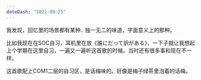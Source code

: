 ```yaml
---
dateDash: "2021-09-25"
---
```


我发现，回忆里的场景都有某种.. 独一无二的味道，字面意义上的那种。

比如我现在在SOC自习，耳机里在放《誰にだって訳がある》，一下子就让我想起上个学期在这里自习，一遍又一遍听这首歌的时候。当时还有很多事和现在不一样。

这首歌配上COM1二层的自习区，是话梅味的。好像是梅子绿茶里泡着的话梅。


